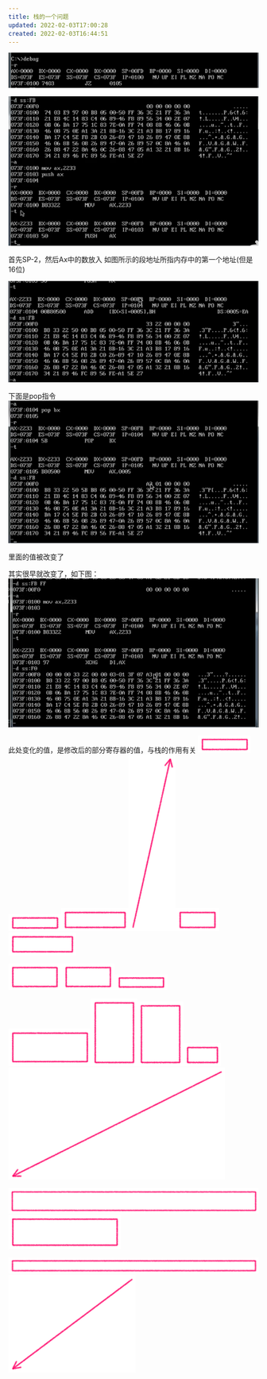 ```yaml
---
title: 栈的一个问题
updated: 2022-02-03T17:00:28
created: 2022-02-03T16:44:51
---
```


![image1](../../resources/55a8e73ce3a94c9393be3cc8e4eda6b5.png)

![image2](../../resources/d27da689f6d447f48ec7874998f3b449.png)

首先SP-2，然后Ax中的数放入 如图所示的段地址所指内存中的第一个地址(但是16位)

![image3](../../resources/591724509a2a4d9aba79e792ba409671.png)

下面是pop指令
![image4](../../resources/460d39e769b54e9180d85d7d9a84fba8.png)

里面的值被改变了

其实很早就改变了，如下图：
![image5](../../resources/0265dc9d0d7746038489ff0560aa4de1.png)

此处变化的值，是修改后的部分寄存器的值，与栈的作用有关
![image6](../../resources/188c4bb0805544cdad4730b3d2acd82c.png)![image7](../../resources/68763c3db67b4ad8a9758c0258802809.png)![image8](../../resources/2339c099b3b64570ab861a19450ca94b.png)![image9](../../resources/86c01f3b5d3c47f78df9f6ffee1f880c.png)![image10](../../resources/0f12a70560074e42b3602beda814a0f3.png)![image11](../../resources/5e5c2ab8cd114b49af83afeb81a17892.png)

![image12](../../resources/00801928175241388ea12f34a8329d38.png)![image13](../../resources/436cf363d2254df1beab57cf6a04cd7f.png)![image14](../../resources/c0e0b496b6354b5eb34a943465d26b7f.png)

![image15](../../resources/2175957b189e40388bd3ff990d084900.png)![image16](../../resources/a534888e37784872a4e54da4a44e32a1.png)![image17](../../resources/32591bc7221e4e8ea0cb0bb68b23fc00.png)![image18](../../resources/713a5d572f46404285052a820f9a0024.png)![image19](../../resources/7f7b74df09c34c86b5796b4423e34657.png)

![image20](../../resources/d2735b23b5cf4e5ab4ff78682794aa2e.png)![image21](../../resources/38dbf59607474b61bb1ed7f27eb7c8ac.png)

![image22](../../resources/547a793e92ab4b7bb9dc24e1f0453f3b.png)![image23](../../resources/bed343bb2a844df79474513c2ddbbb03.png)
